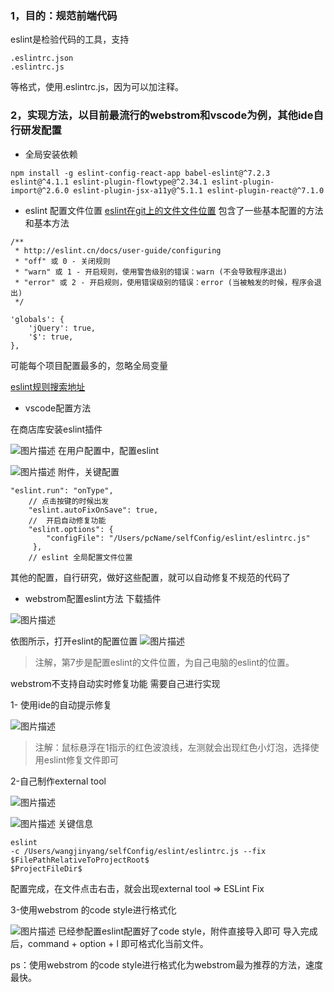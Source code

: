 ### 1，目的：规范前端代码
eslint是检验代码的工具，支持

	.eslintrc.json
	.eslintrc.js
等格式，使用.eslintrc.js，因为可以加注释。

### 2，实现方法，以目前最流行的webstrom和vscode为例，其他ide自行研发配置
-	全局安装依赖

```
npm install -g eslint-config-react-app babel-eslint@^7.2.3 eslint@^4.1.1 eslint-plugin-flowtype@^2.34.1 eslint-plugin-import@^2.6.0 eslint-plugin-jsx-a11y@^5.1.1 eslint-plugin-react@^7.1.0
```


-	eslint 配置文件位置
[eslint在git上的文件文件位置](http://git.lagou.com/yun/yun-web-fed/raw/Tom-eslint/.eslintrc.js)
包含了一些基本配置的方法和基本方法

```
/**
 * http://eslint.cn/docs/user-guide/configuring
 * "off" 或 0 - 关闭规则
 * "warn" 或 1 - 开启规则，使用警告级别的错误：warn (不会导致程序退出)
 * "error" 或 2 - 开启规则，使用错误级别的错误：error (当被触发的时候，程序会退出)
 */
```

```
'globals': {
	'jQuery': true,
	'$': true,
},
```
可能每个项目配置最多的，忽略全局变量

[eslint规则搜索地址](https://eslint.org/docs/4.0.0/rules/object-curly-newline)

- vscode配置方法

在商店库安装eslint插件

![图片描述](https://upload-images.jianshu.io/upload_images/7101063-93e4fbfb0e55fd4a.png?imageMogr2/auto-orient/strip%7CimageView2/2/w/1240)
在用户配置中，配置eslint

![图片描述](https://upload-images.jianshu.io/upload_images/7101063-f0fe5acf85f30c2d.png?imageMogr2/auto-orient/strip%7CimageView2/2/w/1240)
附件，关键配置
```
"eslint.run": "onType",
	// 点击按键的时候出发
  	"eslint.autoFixOnSave": true,
	//  开启自动修复功能
	"eslint.options": {
        "configFile": "/Users/pcName/selfConfig/eslint/eslintrc.js"
	 },
	// eslint 全局配置文件位置
```
其他的配置，自行研究，做好这些配置，就可以自动修复不规范的代码了

- webstrom配置eslint方法
下载插件

![图片描述](https://upload-images.jianshu.io/upload_images/7101063-8cbfe9a747509c40.png?imageMogr2/auto-orient/strip%7CimageView2/2/w/1240)

依图所示，打开eslint的配置位置
![图片描述](https://upload-images.jianshu.io/upload_images/7101063-29c51b5bc05e33ac.png?imageMogr2/auto-orient/strip%7CimageView2/2/w/1240)

> 注解，第7步是配置eslint的文件位置，为自己电脑的eslint的位置。

webstrom不支持自动实时修复功能
需要自己进行实现

1- 使用ide的自动提示修复

![图片描述](https://upload-images.jianshu.io/upload_images/7101063-ba577387cd167ee8.png?imageMogr2/auto-orient/strip%7CimageView2/2/w/1240)


> 注解：鼠标悬浮在1指示的红色波浪线，左测就会出现红色小灯泡，选择使用eslint修复文件即可


2-自己制作external tool


![图片描述](https://upload-images.jianshu.io/upload_images/7101063-e9934c10dd1dcdf6.png?imageMogr2/auto-orient/strip%7CimageView2/2/w/1240)

![图片描述](https://upload-images.jianshu.io/upload_images/7101063-d52b9b6cf0591f60.png?imageMogr2/auto-orient/strip%7CimageView2/2/w/1240)
关键信息


```
eslint
-c /Users/wangjinyang/selfConfig/eslint/eslintrc.js --fix $FilePathRelativeToProjectRoot$
$ProjectFileDir$
```
配置完成，在文件点击右击，就会出现external tool => ESLint Fix

3-使用webstrom 的code style进行格式化

![图片描述](https://upload-images.jianshu.io/upload_images/7101063-b2feb055b37bb0f0.png?imageMogr2/auto-orient/strip%7CimageView2/2/w/1240)
已经参配置eslint配置好了code style，附件直接导入即可
导入完成后，command + option + l 即可格式化当前文件。

ps：使用webstrom 的code style进行格式化为webstrom最为推荐的方法，速度最快。


